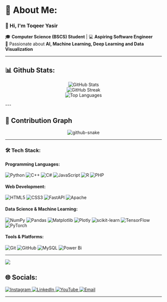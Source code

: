 # 💫 About Me:
### 👋 Hi, I'm **Toqeer Yasir**  
🎓 **Computer Science (BSCS) Student** | 💻 **Aspiring Software Engineer**  
🤖 Passionate about **AI, Machine Learning, Deep Learning and Data Visualization** 

---
## 📊 Github Stats:
<p align="center">
  <img src="https://github-readme-stats.vercel.app/api?username=toqeeryasir&theme=dark&hide_border=false&include_all_commits=true&count_private=false" alt="GitHub Stats" />
  <br/>
  <img src="https://github-readme-streak-stats.herokuapp.com/?user=toqeeryasir&theme=dark&hide_border=false" alt="GitHub Streak" />
  <br/>
  <img src="https://github-readme-stats.vercel.app/api/top-langs/?username=toqeeryasir&theme=dark&hide_border=false&include_all_commits=true&count_private=false&layout=compact" alt="Top Languages" />
</p>
---

## 🐍 Contribution Graph
<p align="center">
  <img alt="github-snake" src="https://raw.githubusercontent.com/toqeeryasir/toqeeryasir/output/github-snake-dark.svg" />
</p>

---

### 🛠️ Tech Stack:

#### **Programming Languages:**
![Python](https://img.shields.io/badge/python-3670A0?style=for-the-badge&logo=python&logoColor=ffdd54&color=3776ab) ![C++](https://img.shields.io/badge/c++-%2300599C.svg?style=for-the-badge&logo=c%2B%2B&logoColor=white&color=00599c) ![C#](https://img.shields.io/badge/c%23-%23239120.svg?style=for-the-badge&logo=csharp&logoColor=white&color=239120) ![JavaScript](https://img.shields.io/badge/javascript-%23323330.svg?style=for-the-badge&logo=javascript&logoColor=%23F7DF1E&color=f7df1e) ![R](https://img.shields.io/badge/r-%23276DC3.svg?style=for-the-badge&logo=r&logoColor=white&color=276dc3) ![PHP](https://img.shields.io/badge/php-%23777BB4.svg?style=for-the-badge&logo=php&logoColor=white&color=777bb4)  

#### **Web Development:**
![HTML5](https://img.shields.io/badge/html5-%23E34F26.svg?style=for-the-badge&logo=html5&logoColor=white&color=e34f26) ![CSS3](https://img.shields.io/badge/css3-%231572B6.svg?style=for-the-badge&logo=css3&logoColor=white&color=1572b6) ![FastAPI](https://img.shields.io/badge/FastAPI-005571?style=for-the-badge&logo=fastapi&color=005571) ![Apache](https://img.shields.io/badge/apache-%23D42029.svg?style=for-the-badge&logo=apache&logoColor=white&color=d42029)  

#### **Data Science & Machine Learning:**
![NumPy](https://img.shields.io/badge/numpy-%23013243.svg?style=for-the-badge&logo=numpy&logoColor=white&color=013243) ![Pandas](https://img.shields.io/badge/pandas-%23150458.svg?style=for-the-badge&logo=pandas&logoColor=white&color=150458) ![Matplotlib](https://img.shields.io/badge/Matplotlib-%23ffffff.svg?style=for-the-badge&logo=Matplotlib&logoColor=black&color=ffffff) ![Plotly](https://img.shields.io/badge/Plotly-%233F4F75.svg?style=for-the-badge&logo=plotly&logoColor=white&color=3f4f75) ![scikit-learn](https://img.shields.io/badge/scikit--learn-%23F7931E.svg?style=for-the-badge&logo=scikit-learn&logoColor=white&color=f7931e) ![TensorFlow](https://img.shields.io/badge/TensorFlow-%23FF6F00.svg?style=for-the-badge&logo=TensorFlow&logoColor=white&color=ff6f00) ![PyTorch](https://img.shields.io/badge/PyTorch-%23EE4C2C.svg?style=for-the-badge&logo=PyTorch&logoColor=white&color=ee4c2c)  

#### **Tools & Platforms:**
![Git](https://img.shields.io/badge/git-%23F05033.svg?style=for-the-badge&logo=git&logoColor=white&color=f05033) ![GitHub](https://img.shields.io/badge/github-%23121011.svg?style=for-the-badge&logo=github&logoColor=white&color=181717) ![MySQL](https://img.shields.io/badge/mysql-4479A1.svg?style=for-the-badge&logo=mysql&logoColor=white&color=4479a1) ![Power Bi](https://img.shields.io/badge/power_bi-F2C811?style=for-the-badge&logo=powerbi&logoColor=black&color=f2c811)  

---

[![](https://visitcount.itsvg.in/api?id=toqeeryasir&icon=0&color=0)](https://visitcount.itsvg.in)  
## 🌐 Socials:
<p align="left">
  <a href="https://instagram.com/toqeer_yasir">
    <img src="https://img.shields.io/badge/Instagram-%23E4405F.svg?style=for-the-badge&logo=Instagram&logoColor=white" alt="Instagram">
  </a>
  <a href="https://linkedin.com/in/toqeer-yasir-7b6b56330">
    <img src="https://img.shields.io/badge/LinkedIn-%230077B5.svg?style=for-the-badge&logo=linkedin&logoColor=white" alt="LinkedIn">
  </a>
  <a href="https://youtube.com/@-innocent-44">
    <img src="https://img.shields.io/badge/YouTube-%23FF0000.svg?style=for-the-badge&logo=YouTube&logoColor=white" alt="YouTube">
  </a>
  <a href="mailto:miantoqeeryasir0@gmail.com">
    <img src="https://img.shields.io/badge/Email-D14836?style=for-the-badge&logo=gmail&logoColor=white" alt="Email">
  </a>
</p>

---

